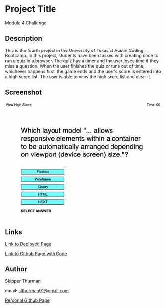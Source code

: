 # Project Title

Module 4 Challenge

## Description

This is the fourth project in the University of Texas
at Austin Coding Bootcamp.  In this project, students have been
tasked with creating code to run a quiz in a browser.  The quiz
has a timer and the user loses time if they miss a question.
When the user finishes the quiz or runs out of time, whichever
happens first, the game ends and the user's score is entered 
into a high score list.  The user is able to view the high
score list and clear it.

## Screenshot

<img src="./assets/screenshot.png">

## Links

<a href="https://skip-thurm.github.io/module-4-challenge/">Link to Deployed Page</a>

<a href="https://github.com/skip-thurm/module-4-challenge">Link to Github Page with Code</a>

## Author

Skipper Thurman

email: slthurman01@gmail.com

<a href="https://github.com/skip-thurm">Personal Github Page</a>